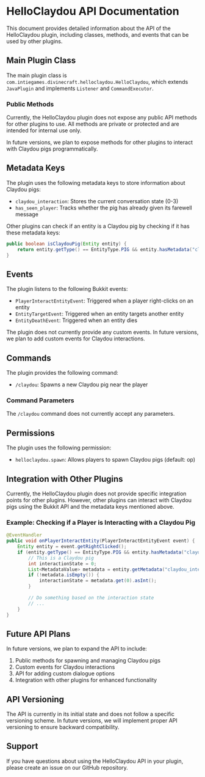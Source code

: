 # HelloClaydou API Documentation

This document provides detailed information about the API of the HelloClaydou plugin, including classes, methods, and events that can be used by other plugins.

## Main Plugin Class

The main plugin class is `com.intiegames.divinecraft.helloclaydou.HelloClaydou`, which extends `JavaPlugin` and implements `Listener` and `CommandExecutor`.

### Public Methods

Currently, the HelloClaydou plugin does not expose any public API methods for other plugins to use. All methods are private or protected and are intended for internal use only.

In future versions, we plan to expose methods for other plugins to interact with Claydou pigs programmatically.

## Metadata Keys

The plugin uses the following metadata keys to store information about Claydou pigs:

- `claydou_interaction`: Stores the current conversation state (0-3)
- `has_seen_player`: Tracks whether the pig has already given its farewell message

Other plugins can check if an entity is a Claydou pig by checking if it has these metadata keys:

```java
public boolean isClaydouPig(Entity entity) {
    return entity.getType() == EntityType.PIG && entity.hasMetadata("claydou_interaction");
}
```

## Events

The plugin listens to the following Bukkit events:

- `PlayerInteractEntityEvent`: Triggered when a player right-clicks on an entity
- `EntityTargetEvent`: Triggered when an entity targets another entity
- `EntityDeathEvent`: Triggered when an entity dies

The plugin does not currently provide any custom events. In future versions, we plan to add custom events for Claydou interactions.

## Commands

The plugin provides the following command:

- `/claydou`: Spawns a new Claydou pig near the player

### Command Parameters

The `/claydou` command does not currently accept any parameters.

## Permissions

The plugin uses the following permission:

- `helloclaydou.spawn`: Allows players to spawn Claydou pigs (default: op)

## Integration with Other Plugins

Currently, the HelloClaydou plugin does not provide specific integration points for other plugins. However, other plugins can interact with Claydou pigs using the Bukkit API and the metadata keys mentioned above.

### Example: Checking if a Player is Interacting with a Claydou Pig

```java
@EventHandler
public void onPlayerInteractEntity(PlayerInteractEntityEvent event) {
    Entity entity = event.getRightClicked();
    if (entity.getType() == EntityType.PIG && entity.hasMetadata("claydou_interaction")) {
        // This is a Claydou pig
        int interactionState = 0;
        List<MetadataValue> metadata = entity.getMetadata("claydou_interaction");
        if (!metadata.isEmpty()) {
            interactionState = metadata.get(0).asInt();
        }
        
        // Do something based on the interaction state
        // ...
    }
}
```

## Future API Plans

In future versions, we plan to expand the API to include:

1. Public methods for spawning and managing Claydou pigs
2. Custom events for Claydou interactions
3. API for adding custom dialogue options
4. Integration with other plugins for enhanced functionality

## API Versioning

The API is currently in its initial state and does not follow a specific versioning scheme. In future versions, we will implement proper API versioning to ensure backward compatibility.

## Support

If you have questions about using the HelloClaydou API in your plugin, please create an issue on our GitHub repository.